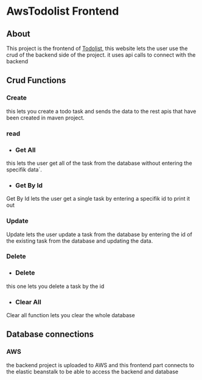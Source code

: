 # AwsTodolist Frontend  

## About
This project is the frontend of [Todolist](https://github.com/Jafar-Hussein/NewTodolist), this website lets the user use the crud of the backend side of the project. it uses api calls to connect with the backend

## Crud Functions
### Create
this lets you create a todo task and sends the data to the rest apis that have been created in maven project.

### read
* ### Get All
this lets the user get all of the task from the database without entering the specifik data´.
* ### Get By Id
Get By Id lets the user get a single  task by entering a specifik id to print it out

### Update
Update lets the user update a task from the database by entering the id of the existing task from the database and updating the data.

### Delete
* ### Delete 
this one lets you delete a task by the id
* ### Clear All
Clear all function lets you clear the whole database

## Database connections

### AWS
the backend project is uploaded to AWS and this frontend part connects to the elastic beanstalk to be able to access the backend and database  



